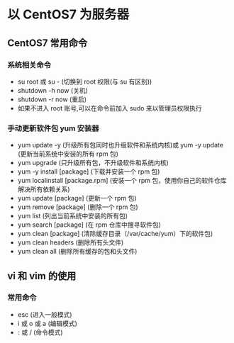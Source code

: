 # 以 CentOS7 为服务器

## CentOS7 常用命令

### 系统相关命令

- su root 或 su - (切换到 root 权限(与 su 有区别))
- shutdown -h now (关机)
- shutdown -r now (重启)
- 如果不进入 root 账号,可以在命令前加入 sudo 来以管理员权限执行

### 手动更新软件包 yum 安装器

- yum update -y (升级所有包同时也升级软件和系统内核)或 yum -y update (更新当前系统中安装的所有 rpm 包)
- yum upgrade (只升级所有包，不升级软件和系统内核)
- yum -y install [package] (下载并安装一个 rpm 包)
- yum localinstall [package.rpm] (安装一个 rpm 包，使用你自己的软件仓库解决所有依赖关系)
- yum update [package] (更新一个 rpm 包)
- yum remove [package] (删除一个 rpm 包)
- yum list (列出当前系统中安装的所有包)
- yum search [package] (在 rpm 仓库中搜寻软件包)
- yum clean [package] (清除缓存目录（/var/cache/yum）下的软件包)
- yum clean headers (删除所有头文件)
- yum clean all (删除所有缓存的包和头文件)

## vi 和 vim 的使用

### 常用命令

- esc (进入一般模式)
- i 或 o 或 a (编辑模式)
- : 或 / (命令模式)
